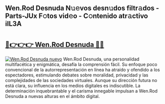 ## Wen.Rod Desnuda N𝚞𝚎vos desn𝚞dos filtr𝚊dos - Parts-JUx F𝚘tos vid𝚎o - C𝚘ntenido atr𝚊ctivo ilL3A

# <h2><a href="http://mbde8z.tromn.icu/?c=Wen.Rod+Desnuda">🔗👉👉👉 Wen.Rod Desnuda 🔗🔗</a></h2>

[![Wen.Rod Desnuda nuevo](https://i.imgur.com/pEAQMta.gif)](http://mbde8z.tromn.icu/?c=Wen.Rod+Desnuda)
Wen.Rod Desnuda, una personalidad multifacética y enigmática, desafía la comprensión fácil. Su enfoque poco convencional de la autorrepresentación en línea ha atraído y ofendido a los espectadores, estimulando debates sobre moralidad, privacidad y las complejidades de las sociedades virtuales. Aunque su dirección futura no está clara, su influencia en los medios digitales es indiscutible. La determinación inquebrantable y el carisma innegable impulsan a Wen.Rod Desnuda a nuevas alturas en el ámbito digital.
